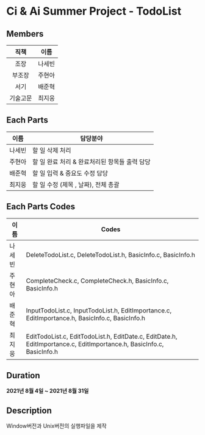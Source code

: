 # Ci & Ai Summer Project - TodoList

## Members

|   직책   |  이름  |
| :------: | :----: |
|   조장   | 나세빈 |
|  부조장  | 주현아 |
|   서기   | 배준혁 |
| 기술고문 | 최지웅 |

## Each Parts

| 이름   | 담당분야                                      |
| ------ | --------------------------------------------- |
| 나세빈 | 할 일 삭제 처리                               |
| 주현아 | 할 일 완료 처리 & 완료처리된 항목들 출력 담당 |
| 배준혁 | 할 일 입력 & 중요도 수정 담당                 |
| 최지웅 | 할 일 수정 (제목 , 날짜), 전체 총괄           |

## Each Parts Codes

| 이름   | Codes                                                                                                                |
| ------ | -------------------------------------------------------------------------------------------------------------------- |
| 나세빈 | DeleteTodoList.c, DeleteTodoList.h, BasicInfo.c, BasicInfo.h                                                         |
| 주현아 | CompleteCheck.c, CompleteCheck.h, BasicInfo.c, BasicInfo.h                                                           |
| 배준혁 | InputTodoList.c, InputTodoList.h, EditImportance.c, EditImportance.h, BasicInfo.c, BasicInfo.h                       |
| 최지웅 | EditTodoList.c, EditTodoList.h, EditDate.c, EditDate.h, EditImportance.c, EditImportance.h, BasicInfo.c, BasicInfo.h |

## Duration

**2021년 8월 4일 ~ 2021년 8월 31일**

## Description

Window버전과 Unix버전의 실행파일을 제작
